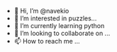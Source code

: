 - 👋 Hi, I’m @navekio
- 👀 I’m interested in puzzles...
- 🌱 I’m currently learning python
- 💞️ I’m looking to collaborate on ...
- 📫 How to reach me ...

<!---
navekio/navekio is a ✨ special ✨ repository because its `README.md` (this file) appears on your GitHub profile.
You can click the Preview link to take a look at your changes.
--->
